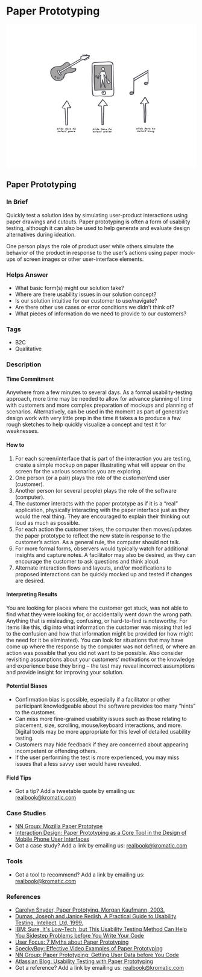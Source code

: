 # Paper Prototyping

![](../.gitbook/assets/illustration-paper-prototyping.png)

## Paper Prototyping

### In Brief

Quickly test a solution idea by simulating user-product interactions using paper drawings and cutouts. Paper prototyping is often a form of usability testing, although it can also be used to help generate and evaluate design alternatives during ideation.

One person plays the role of product user while others simulate the behavior of the product in response to the user’s actions using paper mock-ups of screen images or other user-interface elements.

### Helps Answer

* What basic form\(s\) might our solution take?
* Where are there usability issues in our solution concept?
* Is our solution intuitive for our customer to use/navigate?
* Are there other use cases or error conditions we didn’t think of?
* What pieces of information do we need to provide to our customers?

### Tags

* B2C
* Qualitative

### Description

#### Time Commitment

Anywhere from a few minutes to several days. As a formal usability-testing approach, more time may be needed to allow for advance planning of time with customers and more complex preparation of mockups and planning of scenarios. Alternatively, can be used in the moment as part of generative design work with very little prep in the time it takes a to produce a few rough sketches to help quickly visualize a concept and test it for weaknesses.

#### How to

1. For each screen/interface that is part of the interaction you are testing, create a simple mockup on paper illustrating what will appear on the screen for the various scenarios you are exploring.
2. One person \(or a pair\) plays the role of the customer/end user \(customer\).
3. Another person \(or several people\) plays the role of the software \(computer\).
4. The customer interacts with the paper prototype as if it is a “real” application, physically interacting with the paper interface just as they would the real thing. They are encouraged to explain their thinking out loud as much as possible.
5. For each action the customer takes, the computer then moves/updates the paper prototype to reflect the new state in response to the customer’s action. As a general rule, the computer should not talk.
6. For more formal forms, observers would typically watch for additional insights and capture notes. A facilitator may also be desired, as they can encourage the customer to ask questions and think aloud.
7. Alternate interaction flows and layouts, and/or modifications to proposed interactions can be quickly mocked up and tested if changes are desired.

#### Interpreting Results

You are looking for places where the customer got stuck, was not able to find what they were looking for, or accidentally went down the wrong path. Anything that is misleading, confusing, or hard-to-find is noteworthy. For items like this, dig into what information the customer was missing that led to the confusion and how that information might be provided \(or how might the need for it be eliminated\). You can look for situations that may have come up where the response by the computer was not defined, or where an action was possible that you did not want to be possible. Also consider revisiting assumptions about your customers’ motivations or the knowledge and experience base they bring – the test may reveal incorrect assumptions and provide insight for improving your solution.

#### Potential Biases

* Confirmation bias is possible, especially if a facilitator or other participant knowledgeable about the software provides too many “hints” to the customer. 
* Can miss more fine-grained usability issues such as those relating to placement, size, scrolling, mouse/keyboard interactions, and more. Digital tools may be more appropriate for this level of detailed usability testing. 
* Customers may hide feedback if they are concerned about appearing incompetent or offending others.
* If the user performing the test is more experienced, you may miss issues that a less savvy user would have revealed. 

#### Field Tips

* Got a tip? Add a tweetable quote by emailing us: [realbook@kromatic.com](mailto:realbook@kromatic.com)

### Case Studies

* [NN Group: Mozilla Paper Prototype](http://www.nngroup.com/articles/mozilla-paper-prototype/)  
* [Interaction Design: Paper Prototyping as a Core Tool in the Design of Mobile Phone User Interfaces](http://www.id-book.com/secondedition/casestudy_11-2_paper2.htm)
* Got a case study? Add a link by emailing us: [realbook@kromatic.com](mailto:realbook@kromatic.com) 

### Tools

* Got a tool to recommend? Add a link by emailing us: [realbook@kromatic.com](mailto:realbook@kromatic.com)

### References

* [Carolyn Snyder, Paper Prototying. Morgan Kaufmann, 2003.](http://www.paperprototyping.com/)
* [Dumas, Joseph and Janice Redish, A Practical Guide to Usability Testing. Intellect, Ltd, 1999.](https://www.amazon.com/Practical-Guide-Usability-Testing/dp/1841500208)
* [IBM: Sure, It's Low-Tech, but This Usability Testing Method Can Help You Sidestep Problems before You Write Your Code](http://www.csee.umbc.edu/courses/undergraduate/345/spring12/mitchell/readings/paperPrototyping_Snyder.pdf)
* [User Focus: 7 Myths about Paper Prototyping](http://www.userfocus.co.uk/articles/paperprototyping.html)
* [SpeckyBoy: Effective Video Examples of Paper Prototyping](http://speckyboy.com/2010/06/24/10-effective-video-examples-of-paper-prototyping/)
* [NN Group: Paper Prototyping: Getting User Data before You Code](http://www.nngroup.com/articles/paper-prototyping/)
* [Atlassian Blog: Usability Testing with Paper Prototyping](http://blogs.atlassian.com/2011/11/usability-testing-with-paper-prototyping/)
* Got a reference? Add a link by emailing us: [realbook@kromatic.com](https://github.com/trikro/the-real-startup-book/tree/6a17bc36666863334ffdefad4f2a9abf3e12ce13/part6-evaluative_product_experiment/realbook@kromatic.com)



